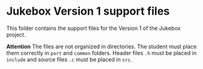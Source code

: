 # Jukebox Version 1 support files

This folder contains the support files for the Version 1 of the Jukebox project.

**Attention**
The files are not organized in directories. The student must place them correctly in `port` and `common` folders. Header files `.h` must be placed in `include` and source files `.c` must be placed in `src`.